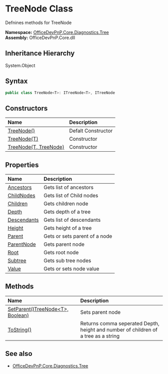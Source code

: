 # TreeNode Class
 Defnines methods for TreeNode   

**Namespace:** [OfficeDevPnP.Core.Diagnostics.Tree](OfficeDevPnP.Core.Diagnostics.Tree.md)  
**Assembly:** OfficeDevPnP.Core.dll  
## Inheritance Hierarchy
System.Object  
## Syntax
```C#
public class TreeNode<T>: ITreeNode<T>, ITreeNode
```
## Constructors
|**Name**|**Description**|
|:-----|:-----|
| [TreeNode()](OfficeDevPnP.Core.Diagnostics.Tree.TreeNode.ctor1.md) | Defalt Constructor 
| [TreeNode(T)](OfficeDevPnP.Core.Diagnostics.Tree.TreeNode.ctor2.md) | Constructor 
| [TreeNode(T, TreeNode<T>)](OfficeDevPnP.Core.Diagnostics.Tree.TreeNode.ctor3.md) | Constructor 
## Properties
|**Name**|**Description**|
|:-----|:-----|
| [Ancestors](OfficeDevPnP.Core.Diagnostics.Tree.TreeNode.Ancestors.md) | Gets list of ancestors
| [ChildNodes](OfficeDevPnP.Core.Diagnostics.Tree.TreeNode.ChildNodes.md) | Gets list of Child nodes
| [Children](OfficeDevPnP.Core.Diagnostics.Tree.TreeNode.Children.md) | Gets children node
| [Depth](OfficeDevPnP.Core.Diagnostics.Tree.TreeNode.Depth.md) | Gets depth of a tree
| [Descendants](OfficeDevPnP.Core.Diagnostics.Tree.TreeNode.Descendants.md) | Gets list of descendants
| [Height](OfficeDevPnP.Core.Diagnostics.Tree.TreeNode.Height.md) | Gets height of a tree
| [Parent](OfficeDevPnP.Core.Diagnostics.Tree.TreeNode.Parent.md) | Gets or sets parent of a node
| [ParentNode](OfficeDevPnP.Core.Diagnostics.Tree.TreeNode.ParentNode.md) | Gets parent node
| [Root](OfficeDevPnP.Core.Diagnostics.Tree.TreeNode.Root.md) | Gets root node
| [Subtree](OfficeDevPnP.Core.Diagnostics.Tree.TreeNode.Subtree.md) | Gets sub tree nodes
| [Value](OfficeDevPnP.Core.Diagnostics.Tree.TreeNode.Value.md) | Gets or sets node value
## Methods
|**Name**|**Description**|
|:-----|:-----|
| [SetParent(ITreeNode&lt;T&gt;, Boolean)](OfficeDevPnP.Core.Diagnostics.Tree.TreeNode.f35584f5.md) | Sets parent node
| [ToString()](OfficeDevPnP.Core.Diagnostics.Tree.TreeNode.b40365cf.md) | Returns comma seperated Depth, height and number of children of a tree as a string
## See also
- [OfficeDevPnP.Core.Diagnostics.Tree](OfficeDevPnP.Core.Diagnostics.Tree.md)
